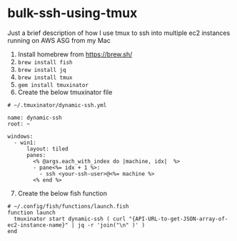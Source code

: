 # bulk-ssh-using-tmux
Just a brief description of how I use tmux to ssh into multiple ec2 instances running on AWS ASG from my Mac

1. Install homebrew from https://brew.sh/
2. `brew install fish`
3. `brew install jq`
4. `brew install tmux`
5. `gem install tmuxinator`
6. Create the below tmuxinator file
```
# ~/.tmuxinator/dynamic-ssh.yml

name: dynamic-ssh
root: ~

windows:
  - win1:
      layout: tiled
      panes:
        <% @args.each_with_index do |machine, idx|  %>
        - pane<%= idx + 1 %>:
          - ssh <your-ssh-user>@<%= machine %>
        <% end %>
```

7. Create the below fish function
```
# ~/.config/fish/functions/launch.fish
function launch
  tmuxinator start dynamic-ssh ( curl "{API-URL-to-get-JSON-array-of-ec2-instance-name}" | jq -r 'join("\n" )' )
end
```
